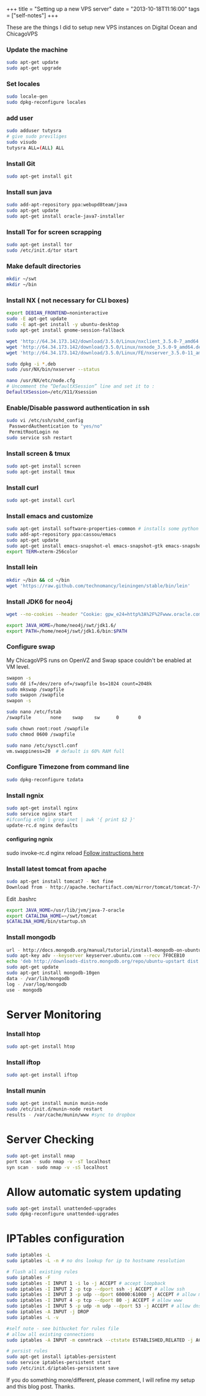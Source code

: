 +++
title = "Setting up a  new VPS server"
date = "2013-10-18T11:16:00"
tags = ["self-notes"]
+++

These are the things I did to setup new VPS instances on Digital Ocean and ChicagoVPS

### Update the machine
```bash
sudo apt-get update
sudo apt-get upgrade
```
### Set locales
```bash
sudo locale-gen
sudo dpkg-reconfigure locales
```
### add user
```bash
sudo adduser tutysra
# give sudo previliges
sudo visudo
tutysra ALL=(ALL) ALL
```
### Install Git
```bash
sudo apt-get install git
```
### Install sun java
```bash
sudo add-apt-repository ppa:webupd8team/java
sudo apt-get update
sudo apt-get install oracle-java7-installer
```
### Install Tor for screen scrapping
```bash
sudo apt-get install tor
sudo /etc/init.d/tor start
```
### Make default directories
```bash
mkdir ~/swt
mkdir ~/bin
```
### Install NX ( not necessary for CLI boxes)
```bash
export DEBIAN_FRONTEND=noninteractive
sudo -E apt-get update
sudo -E apt-get install -y ubuntu-desktop
sudo apt-get install gnome-session-fallback

wget 'http://64.34.173.142/download/3.5.0/Linux/nxclient_3.5.0-7_amd64.deb'
wget 'http://64.34.173.142/download/3.5.0/Linux/nxnode_3.5.0-9_amd64.deb'
wget 'http://64.34.173.142/download/3.5.0/Linux/FE/nxserver_3.5.0-11_amd64.deb'

sudo dpkg -i *.deb
sudo /usr/NX/bin/nxserver --status

nano /usr/NX/etc/node.cfg
# Uncomment the “DefaultXSession” line and set it to :
DefaultXSession=/etc/X11/Xsession
```

### Enable/Disable password authentication in ssh
```bash
sudo vi /etc/ssh/sshd_config
 PasswordAuthentication to "yes/no" 
 PermitRootLogin no
sudo service ssh restart
```
### Install screen & tmux
```bash
sudo apt-get install screen
sudo apt-get install tmux
```
### Install curl
```bash
sudo apt-get install curl
```
### Install emacs and customize
```bash
sudo apt-get install software-properties-common # installs some python scripts necessary for these operations
sudo add-apt-repository ppa:cassou/emacs
sudo apt-get update
sudo apt-get install emacs-snapshot-el emacs-snapshot-gtk emacs-snapshot
export TERM=xterm-256color
```
### Install lein
```bash
mkdir ~/bin && cd ~/bin
wget 'https://raw.github.com/technomancy/leiningen/stable/bin/lein'
```
### Install JDK6 for neo4j
```bash
wget --no-cookies --header "Cookie: gpw_e24=http%3A%2F%2Fwww.oracle.com" http://download.oracle.com/otn-pub/java/jdk/6u41-b02/jdk-6u41-linux-x64.bin 

export JAVA_HOME=/home/neo4j/swt/jdk1.6/
export PATH=/home/neo4j/swt/jdk1.6/bin:$PATH
```
### Configure swap
My ChicagoVPS runs on OpenVZ and Swap space couldn't be enabled at VM level.

```bash
swapon -s
sudo dd if=/dev/zero of=/swapfile bs=1024 count=2048k
sudo mkswap /swapfile
sudo swapon /swapfile
swapon -s

sudo nano /etc/fstab
/swapfile       none    swap    sw      0       0 

sudo chown root:root /swapfile 
sudo chmod 0600 /swapfile

sudo nano /etc/sysctl.conf 
vm.swappiness=20  # default is 60% RAM full
```
### Configure Timezone from command line
```bash
sudo dpkg-reconfigure tzdata
```
### Install ngnix
```bash
sudo apt-get install nginx
sudo service nginx start
#ifconfig eth0 | grep inet | awk '{ print $2 }'
update-rc.d nginx defaults
```
#### configuring ngnix
sudo invoke-rc.d nginx reload
[Follow instructions here]( https://help.ubuntu.com/community/Nginx/ReverseProxy)

### Install latest tomcat from apache
```bash
sudo apt-get install tomcat7 - Not fine
Download from - http://apache.techartifact.com/mirror/tomcat/tomcat-7/v7.0.37/bin/apache-tomcat-7.0.37.tar.gz
```
Edit .bashrc
```bash
export JAVA_HOME=/usr/lib/jvm/java-7-oracle
export CATALINA_HOME=~/swt/tomcat
$CATALINA_HOME/bin/startup.sh
```
### Install mongodb
```bash
url - http://docs.mongodb.org/manual/tutorial/install-mongodb-on-ubuntu/
sudo apt-key adv --keyserver keyserver.ubuntu.com --recv 7F0CEB10
echo 'deb http://downloads-distro.mongodb.org/repo/ubuntu-upstart dist 10gen' | sudo tee /etc/apt/sources.list.d/10gen.list
sudo apt-get update
sudo apt-get install mongodb-10gen
data - /var/lib/mongodb
log - /var/log/mongodb
use - mongodb
```
# Server Monitoring
### Install htop
```bash
sudo apt-get install htop
```
### Install iftop
```bash
sudo apt-get install iftop
```
### Install munin
```bash
sudo apt-get install munin munin-node
sudo /etc/init.d/munin-node restart
results - /var/cache/munin/www #sync to dropbox
```
# Server Checking
```bash
sudo apt-get install nmap
port scan - sudo nmap -v -sT localhost
syn scan - sudo nmap -v -sS localhost
```
# Allow automatic system updating
```bash
sudo apt-get install unattended-upgrades
sudo dpkg-reconfigure unattended-upgrades
```
# IPTables configuration
```bash
sudo iptables -L
sudo iptables -L -n # no dns lookup for ip to hostname resolution

# flush all existing rules
sudo iptables -F
sudo iptables -I INPUT 1 -i lo -j ACCEPT # accept loopback
sudo iptables -I INPUT 2 -p tcp --dport ssh -j ACCEPT # allow ssh
sudo iptables -I INPUT 3 -p udp --dport 60000:61000 -j ACCEPT # allow mosh
sudo iptables -I INPUT 4 -p tcp --dport 80 -j ACCEPT # allow www
sudo iptables -I INPUT 5 -p udp -m udp --dport 53 -j ACCEPT # allow dns
sudo iptables -A INPUT -j DROP
sudo iptables -L -v

#self note - see bitbucket for rules file
# allow all existing connections
sudo iptables -A INPUT -m conntrack --ctstate ESTABLISHED,RELATED -j ACCEPT

# persist rules
sudo apt-get install iptables-persistent
sudo service iptables-persistent start
sudo /etc/init.d/iptables-persistent save

```

If you do something more/different, please comment, I will refine my setup and this blog post. Thanks.
